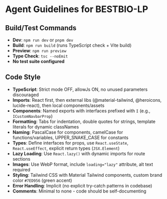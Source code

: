 # Agent Guidelines for BESTBIO-LP

## Build/Test Commands
- **Dev**: `npm run dev` or `pnpm dev`
- **Build**: `npm run build` (runs TypeScript check + Vite build)
- **Preview**: `npm run preview`
- **Type Check**: `tsc --noEmit`
- **No test suite configured**

## Code Style
- **TypeScript**: Strict mode OFF, allowJs ON, no unused parameters discouraged
- **Imports**: React first, then external libs (@material-tailwind, @heroicons, lucide-react), then local components/assets
- **Components**: Named exports with interfaces prefixed with `I` (e.g., `ICustomNavbarProp`)
- **Formatting**: Tabs for indentation, double quotes for strings, template literals for dynamic classNames
- **Naming**: PascalCase for components, camelCase for functions/variables, UPPER_SNAKE_CASE for constants
- **Types**: Define interfaces for props, use `React.useState`, `React.useEffect`, explicit return types (`JSX.Element`)
- **Lazy Loading**: Use `React.lazy()` with dynamic imports for route sections
- **Images**: Use WebP format, include `loading="lazy"` attribute, alt text required
- **Styling**: Tailwind CSS with Material Tailwind components, custom brand color `#7ED956` (green accent)
- **Error Handling**: Implicit (no explicit try-catch patterns in codebase)
- **Comments**: Minimal to none - code should be self-documenting
